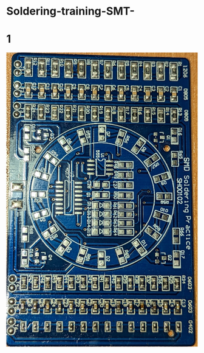 # Soldering-training-SMT-

# 1
![alt text](https://github.com/Siamian/Soldering-training-SMT-/blob/c8b882a47d99983019d5d87b97c0b715b08b7ae0/SMD_trening_1.jpg "Logo Title Text 1")
